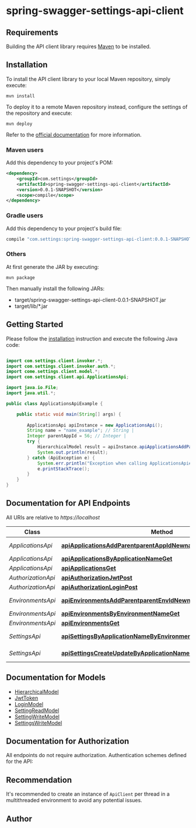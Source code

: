 # spring-swagger-settings-api-client

## Requirements

Building the API client library requires [Maven](https://maven.apache.org/) to be installed.

## Installation

To install the API client library to your local Maven repository, simply execute:

```shell
mvn install
```

To deploy it to a remote Maven repository instead, configure the settings of the repository and execute:

```shell
mvn deploy
```

Refer to the [official documentation](https://maven.apache.org/plugins/maven-deploy-plugin/usage.html) for more information.

### Maven users

Add this dependency to your project's POM:

```xml
<dependency>
    <groupId>com.settings</groupId>
    <artifactId>spring-swagger-settings-api-client</artifactId>
    <version>0.0.1-SNAPSHOT</version>
    <scope>compile</scope>
</dependency>
```

### Gradle users

Add this dependency to your project's build file:

```groovy
compile "com.settings:spring-swagger-settings-api-client:0.0.1-SNAPSHOT"
```

### Others

At first generate the JAR by executing:

    mvn package

Then manually install the following JARs:

* target/spring-swagger-settings-api-client-0.0.1-SNAPSHOT.jar
* target/lib/*.jar

## Getting Started

Please follow the [installation](#installation) instruction and execute the following Java code:

```java

import com.settings.client.invoker.*;
import com.settings.client.invoker.auth.*;
import come.settings.client.model.*;
import com.settings.client.api.ApplicationsApi;

import java.io.File;
import java.util.*;

public class ApplicationsApiExample {

    public static void main(String[] args) {
        
        ApplicationsApi apiInstance = new ApplicationsApi();
        String name = "name_example"; // String | 
        Integer parentAppId = 56; // Integer | 
        try {
            HierarchicalModel result = apiInstance.apiApplicationsAddParentparentAppIdNewnamePost(name, parentAppId);
            System.out.println(result);
        } catch (ApiException e) {
            System.err.println("Exception when calling ApplicationsApi#apiApplicationsAddParentparentAppIdNewnamePost");
            e.printStackTrace();
        }
    }
}

```

## Documentation for API Endpoints

All URIs are relative to *https://localhost*

Class | Method | HTTP request | Description
------------ | ------------- | ------------- | -------------
*ApplicationsApi* | [**apiApplicationsAddParentparentAppIdNewnamePost**](docs/ApplicationsApi.md#apiApplicationsAddParentparentAppIdNewnamePost) | **POST** /api/applications/add/parent-{parentAppId}/new-{name} | 
*ApplicationsApi* | [**apiApplicationsByApplicationNameGet**](docs/ApplicationsApi.md#apiApplicationsByApplicationNameGet) | **GET** /api/applications/{applicationName} | 
*ApplicationsApi* | [**apiApplicationsGet**](docs/ApplicationsApi.md#apiApplicationsGet) | **GET** /api/applications | 
*AuthorizationApi* | [**apiAuthorizationJwtPost**](docs/AuthorizationApi.md#apiAuthorizationJwtPost) | **POST** /api/authorization/jwt | 
*AuthorizationApi* | [**apiAuthorizationLoginPost**](docs/AuthorizationApi.md#apiAuthorizationLoginPost) | **POST** /api/authorization/login | 
*EnvironmentsApi* | [**apiEnvironmentsAddParentparentEnvIdNewnamePost**](docs/EnvironmentsApi.md#apiEnvironmentsAddParentparentEnvIdNewnamePost) | **POST** /api/environments/add/parent-{parentEnvId}/new-{name} | 
*EnvironmentsApi* | [**apiEnvironmentsByEnvironmentNameGet**](docs/EnvironmentsApi.md#apiEnvironmentsByEnvironmentNameGet) | **GET** /api/environments/{environmentName} | 
*EnvironmentsApi* | [**apiEnvironmentsGet**](docs/EnvironmentsApi.md#apiEnvironmentsGet) | **GET** /api/environments | 
*SettingsApi* | [**apiSettingsByApplicationNameByEnvironmentNameGet**](docs/SettingsApi.md#apiSettingsByApplicationNameByEnvironmentNameGet) | **GET** /api/settings/{applicationName}/{environmentName} | 
*SettingsApi* | [**apiSettingsCreateUpdateByApplicationNameByEnvironmentNamePost**](docs/SettingsApi.md#apiSettingsCreateUpdateByApplicationNameByEnvironmentNamePost) | **POST** /api/settings/create-update/{applicationName}/{environmentName} | 


## Documentation for Models

 - [HierarchicalModel](docs/HierarchicalModel.md)
 - [JwtToken](docs/JwtToken.md)
 - [LoginModel](docs/LoginModel.md)
 - [SettingReadModel](docs/SettingReadModel.md)
 - [SettingWriteModel](docs/SettingWriteModel.md)
 - [SettingsWriteModel](docs/SettingsWriteModel.md)


## Documentation for Authorization

All endpoints do not require authorization.
Authentication schemes defined for the API:

## Recommendation

It's recommended to create an instance of `ApiClient` per thread in a multithreaded environment to avoid any potential issues.

## Author



